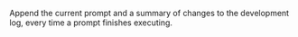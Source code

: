 Append the current prompt and a summary of changes to the development log, every time a prompt finishes executing.

